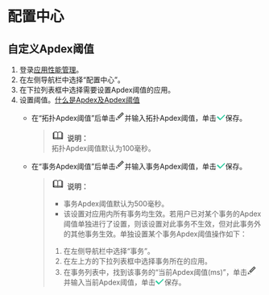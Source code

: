 # 配置中心<a name="apm_02_0016"></a>

## 自定义Apdex阈值<a name="zh-cn_topic_0089581875_zh-cn_topic_0089684080_zh-cn_topic_0089581875_section54078914215"></a>

1.  登录[应用性能管理](https://console.huaweicloud.com/apm/)。
2.  在左侧导航栏中选择“配置中心”。
3.  在下拉列表框中选择需要设置Apdex阈值的应用。
4.  设置阈值。[什么是Apdex及Apdex阈值](https://support.huaweicloud.com/productdesc-apm/apm_06_0002.html)
    -   在“拓扑Apdex阈值”后单击![](figures/icon-编辑5.png)并输入拓扑Apdex阈值，单击![](figures/icon-输入4.png)保存。

        >![](public_sys-resources/icon-note.gif) **说明：**   
        >拓扑Apdex阈值默认为100毫秒。  

    -   在“事务Apdex阈值”后单击![](figures/icon-编辑6.png)并输入事务Apdex阈值，单击![](figures/icon-输入5.png)保存。

        >![](public_sys-resources/icon-note.gif) **说明：**   
        >-   事务Apdex阈值默认为500毫秒。  
        >-   该设置对应用内所有事务均生效。若用户已对某个事务的Apdex阈值单独进行了设置，则该设置对此事务不生效，但对此事务外的其他事务生效。单独设置某个事务Apdex阈值操作如下：  
        >    1.  在左侧导航栏中选择“事务”。  
        >    2.  在左上方的下拉列表框中选择事务所在的应用。  
        >    3.  在事务列表中，找到该事务的“当前Apdex阈值\(ms\)”，单击![](figures/icon-编辑7.png)并输入当前Apdex阈值，单击![](figures/icon-输入6.png)保存。  



